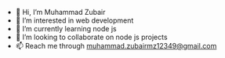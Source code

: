 - 👋 Hi, I’m Muhammad Zubair
- 👀 I’m interested in web development
- 🌱 I’m currently learning node js
- 💞️ I’m looking to collaborate on node js projects
- 📫 Reach me through muhammad.zubairmz12349@gmail.com

<!---
MuhammadZubair2021/MuhammadZubair2021 is a ✨ special ✨ repository because its `README.md` (this file) appears on your GitHub profile.
You can click the Preview link to take a look at your changes.
--->
